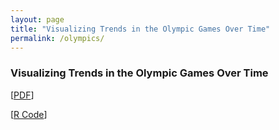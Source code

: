 ```yaml
---
layout: page
title: "Visualizing Trends in the Olympic Games Over Time"
permalink: /olympics/
---
```


### Visualizing Trends in the Olympic Games Over Time
[[PDF](../arosenblum1/Portfolio/Visualizing%20Trends%20in%20the%20Olympic%20Games%20Over%20Time/Report%20-%20Olympics.pdf)]

[[R Code](https://github.com/arosenblum1/arosenblum1/blob/15dd8a0a42ffa20fab43b25bfb4212725c6fddb1/Portfolio/Visualizing%20Trends%20in%20the%20Olympic%20Games%20Over%20Time/my_code.Rmd)]

